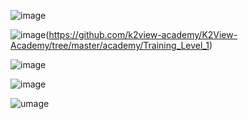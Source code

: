 ![image](https://github.com/k2view-academy/K2View-Academy/blob/master/academy/images/academy_header.PNG)

![image](https://github.com/k2view-academy/K2View-Academy/blob/master/academy/images/Level1.PNG)(https://github.com/k2view-academy/K2View-Academy/tree/master/academy/Training_Level_1)

![image](https://github.com/k2view-academy/K2View-Academy/blob/master/academy/images/level2.PNG)

![image](https://github.com/k2view-academy/K2View-Academy/blob/master/academy/images/level3.PNG)

![umage](https://github.com/k2view-academy/K2View-Academy/blob/master/academy/images/level4.PNG)
